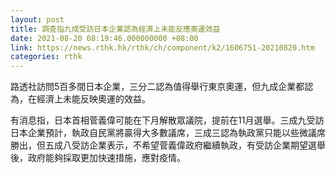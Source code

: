 ```yaml
---
layout: post
title: 調查指九成受訪日本企業認為經濟上未能反應奧運效益
date: 2021-08-20 08:19:46.000000000 +08:00
link: https://news.rthk.hk/rthk/ch/component/k2/1606751-20210820.htm
categories: rthk
---
```


路透社訪問5百多間日本企業，三分二認為值得舉行東京奧運，但九成企業都認為，在經濟上未能反映奧運的效益。

有消息指，日本首相菅義偉可能在下月解散眾議院，提前在11月選舉。三成九受訪日本企業預計，執政自民黨將贏得大多數議席，三成三認為執政黨只能以些微議席勝出，但五成八受訪企業表示，不希望菅義偉政府繼續執政，有受訪企業期望選舉後，政府能夠採取更加快速措施，應對疫情。
